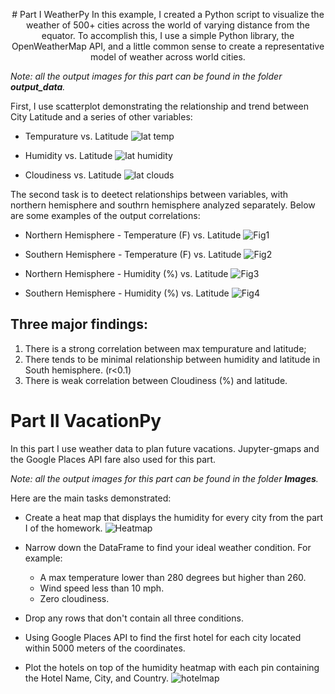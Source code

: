 <p align="center">
# Part I WeatherPy
In this example, I created a Python script to visualize the weather of 500+ cities across the world of varying distance from the equator. To accomplish this, I use a simple Python library, the OpenWeatherMap API, and a little common sense to create a representative model of weather across world cities.

*Note: all the output images for this part can be found in the folder **output_data**.*

First, I use scatterplot demonstrating the relationship and trend between City Latitude and a series of other variables:
* Tempurature vs. Latitude
![lat temp](https://user-images.githubusercontent.com/50465138/95777390-190e6900-0c94-11eb-953c-eddd982fc78e.png)

* Humidity vs. Latitude
![lat humidity](https://user-images.githubusercontent.com/50465138/95777407-21ff3a80-0c94-11eb-9c26-735c3e33763e.png)

* Cloudiness vs. Latitude
![lat clouds](https://user-images.githubusercontent.com/50465138/95777422-29bedf00-0c94-11eb-8389-f712e1d6c064.png)

The second task is to deetect relationships between variables, with northern hemisphere and southrn hemisphere analyzed separately. 
Below are some examples of the output correlations:
* Northern Hemisphere - Temperature (F) vs. Latitude
![Fig1](https://user-images.githubusercontent.com/50465138/95777516-5246d900-0c94-11eb-8087-d894049b1a5f.png)

* Southern Hemisphere - Temperature (F) vs. Latitude
![Fig2](https://user-images.githubusercontent.com/50465138/95777519-54a93300-0c94-11eb-9853-188f054091e5.png)

* Northern Hemisphere - Humidity (%) vs. Latitude
![Fig3](https://user-images.githubusercontent.com/50465138/95777543-64c11280-0c94-11eb-973c-6112cd62342c.png)

* Southern Hemisphere - Humidity (%) vs. Latitude
![Fig4](https://user-images.githubusercontent.com/50465138/95777544-64c11280-0c94-11eb-9be3-2dbd870b6489.png)


## Three major findings:
1. There is a strong correlation between max tempurature and latitude;
2. There tends to be minimal relationship between humidity and latitude in South hemisphere. (r<0.1)
3. There is weak correlation between Cloudiness (%) and latitude.


# Part II VacationPy
In this part I use weather data to plan future vacations. Jupyter-gmaps and the Google Places API fare also used for this part.

*Note: all the output images for this part can be found in the folder **Images**.*

Here are the main tasks demonstrated:
* Create a heat map that displays the humidity for every city from the part I of the homework.
![Heatmap](https://user-images.githubusercontent.com/50465138/95775198-f7ab7e00-0c8f-11eb-8d8f-1bac0bf6a3f3.png)

* Narrow down the DataFrame to find your ideal weather condition. For example:
  * A max temperature lower than 280 degrees but higher than 260.
  * Wind speed less than 10 mph.
  * Zero cloudiness.

* Drop any rows that don't contain all three conditions. 
* Using Google Places API to find the first hotel for each city located within 5000 meters of the coordinates.
* Plot the hotels on top of the humidity heatmap with each pin containing the Hotel Name, City, and Country.
![hotelmap](https://user-images.githubusercontent.com/50465138/95775204-f8dcab00-0c8f-11eb-9134-2e687c303e65.png)
</p>
